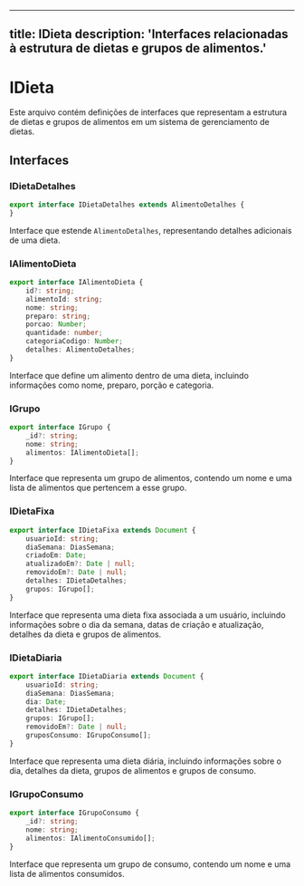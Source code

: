 
---
title: IDieta
description: 'Interfaces relacionadas à estrutura de dietas e grupos de alimentos.'
---

# IDieta

Este arquivo contém definições de interfaces que representam a estrutura de dietas e grupos de alimentos em um sistema de gerenciamento de dietas.

## Interfaces

### IDietaDetalhes

```typescript
export interface IDietaDetalhes extends AlimentoDetalhes {
}
```
Interface que estende `AlimentoDetalhes`, representando detalhes adicionais de uma dieta.

### IAlimentoDieta

```typescript
export interface IAlimentoDieta {
    id?: string;
    alimentoId: string;
    nome: string;
    preparo: string;
    porcao: Number;
    quantidade: number;
    categoriaCodigo: Number;
    detalhes: AlimentoDetalhes;
}
```
Interface que define um alimento dentro de uma dieta, incluindo informações como nome, preparo, porção e categoria.

### IGrupo

```typescript
export interface IGrupo {   
    _id?: string;
    nome: string;
    alimentos: IAlimentoDieta[];
}
```
Interface que representa um grupo de alimentos, contendo um nome e uma lista de alimentos que pertencem a esse grupo.

### IDietaFixa

```typescript
export interface IDietaFixa extends Document {
    usuarioId: string;
    diaSemana: DiasSemana;
    criadoEm: Date;
    atualizadoEm?: Date | null;
    removidoEm?: Date | null;
    detalhes: IDietaDetalhes;
    grupos: IGrupo[];
}
```
Interface que representa uma dieta fixa associada a um usuário, incluindo informações sobre o dia da semana, datas de criação e atualização, detalhes da dieta e grupos de alimentos.

### IDietaDiaria

```typescript
export interface IDietaDiaria extends Document {
    usuarioId: string;
    diaSemana: DiasSemana;
    dia: Date;
    detalhes: IDietaDetalhes;
    grupos: IGrupo[];
    removidoEm?: Date | null;
    gruposConsumo: IGrupoConsumo[];
}
```
Interface que representa uma dieta diária, incluindo informações sobre o dia, detalhes da dieta, grupos de alimentos e grupos de consumo.

### IGrupoConsumo

```typescript
export interface IGrupoConsumo {
    _id?: string;
    nome: string;
    alimentos: IAlimentoConsumido[];
}
```
Interface que representa um grupo de consumo, contendo um nome e uma lista de alimentos consumidos.
